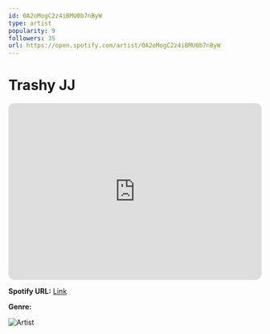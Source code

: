 ```yaml
---
id: 0A2oMogC2z4iBMU0b7nByW
type: artist
popularity: 9
followers: 35
url: https://open.spotify.com/artist/0A2oMogC2z4iBMU0b7nByW
---
```

# Trashy JJ

<iframe style="border-radius:12px" src="https://open.spotify.com/embed/artist/0A2oMogC2z4iBMU0b7nByW" width="100%" height="352" frameBorder="0" allowfullscreen="" allow="autoplay; clipboard-write; encrypted-media; fullscreen; picture-in-picture" loading="lazy"></iframe>

**Spotify URL:** [Link](https://open.spotify.com/artist/0A2oMogC2z4iBMU0b7nByW)

**Genre:** 

![Artist](https://i.scdn.co/image/ab6761610000e5eb930eeda9235cd6871f03f8f3)
